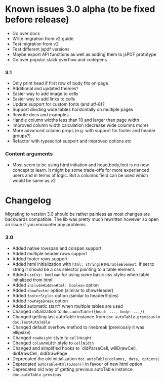 # Known issues 3.0 alpha (to be fixed before release)
- Go over docs
- Write migration from v2 guide
- Test migration from v2
- Test different jspdf versions
- Maybe export API functions as well as adding them to jsPDF prototype
- Go over popular stack overflow and codepens

### 3.1
- Only print head if first row of body fits on page
- Additional and updated themes?
- Easier way to add image to cells
- Easier way to add links to cells
- Update support for custom fonts (and utf-8)?
- Support dividing wide tables horizontally on multiple pages
- Rewrite docs and examples
- Handle column widths less than 10 and larger than page width
- Improved column width calculation (decrease wide columns more)
- More advanced column props (e.g. with support for footer and header groups?)
- Refactor with typescript support and improved options etc

### Content arguments
- Most seem to be using html initiation and head,body,foot is no new concept to learn. It might be some trade-offs for more experienced users and in terms of logic. But a columns field can be used which would be same as v2

# Changelog

Migrating to version 3.0 should be rather painless as most changes are backwards compatible. The lib was pretty much rewritten however so open an issue if you encounter any problems.

### 3.0
- Added native rowspan and colspan support
- Added multiple header rows support
- Added footer rows support
- Added html initialization with `html: string|HTMLTableElement`. If set to string it should be a css selector pointing to a table element.
- Added `useCss: boolean` for using some basic css styles when table initialized from html
- Added `includeHiddenHtml: boolean` option
- Added `showFooter` option (similar to showHeader)
- Added `footerStyles` option (similar to headerStyles)
- Added `rowPageBreak` option
- Added automatic startY when multiple tables are used
- Changed initialization to `doc.autoTable({head: ..., body: ...})`
- Changed getting last autoTable instance from `doc.autoTable.previous` to `doc.lastAutoTable`
- Changed default overflow method to linebreak (previously it was ellipsize)
- Changed `rowHeight` style to `cellHeight`
- Changed `columnWidth` style to `cellWidth`
- Changed and simplified hooks to `didParseCell, willDrawCell, didDrawCell, didDrawPage
- Deprecated the old initialization `doc.autoTable(columns, data, options)`
- Deprecated `autoTableHtmlToJson()` in favour of new html option
- Deprecated old way of getting previous autoTable instance `doc.autoTable.previous`
